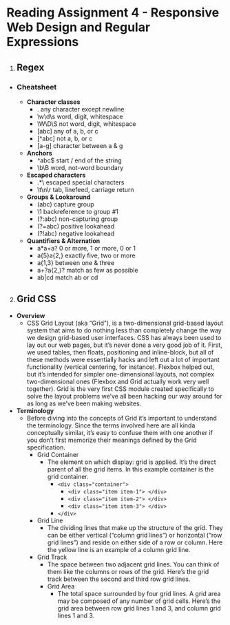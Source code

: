 # **Reading Assignment 4 - Responsive Web Design and Regular Expressions**

1. ## Regex 
  + ### Cheatsheet
    + **Character classes**
      + .	any character except newline
      + \w\d\s	word, digit, whitespace
      + \W\D\S	not word, digit, whitespace
      + [abc]	any of a, b, or c
      + [^abc]	not a, b, or c
      + [a-g]	character between a & g
    + **Anchors**
      + ^abc$	start / end of the string
      + \b\B	word, not-word boundary
    + **Escaped characters**
      + \.\*\\	escaped special characters
      + \t\n\r	tab, linefeed, carriage return
    + **Groups & Lookaround**
      + (abc)	capture group
      + \1	backreference to group #1
      + (?:abc)	non-capturing group
      + (?=abc)	positive lookahead
      + (?!abc)	negative lookahead
    + **Quantifiers & Alternation**
      + a*a+a?	0 or more, 1 or more, 0 or 1
      + a{5}a{2,}	exactly five, two or more
      + a{1,3}	between one & three
      + a+?a{2,}?	match as few as possible
      + ab|cd	match ab or cd
    
2. ## Grid CSS
  + **Overview**
    + CSS Grid Layout (aka “Grid”), is a two-dimensional grid-based layout system that aims to do nothing less than completely change the way we design grid-based user interfaces. CSS has always been used to lay out our web pages, but it’s never done a very good job of it. First, we used tables, then floats, positioning and inline-block, but all of these methods were essentially hacks and left out a lot of important functionality (vertical centering, for instance). Flexbox helped out, but it’s intended for simpler one-dimensional layouts, not complex two-dimensional ones (Flexbox and Grid actually work very well together). Grid is the very first CSS module created specifically to solve the layout problems we’ve all been hacking our way around for as long as we’ve been making websites.
  + **Terminology**
    + Before diving into the concepts of Grid it’s important to understand the terminology. Since the terms involved here are all kinda conceptually similar, it’s easy to confuse them with one another if you don’t first memorize their meanings defined by the Grid specification.
      + Grid Container
        + The element on which display: grid is applied. It’s the direct parent of all the grid items. In this example container is the grid container.
          + `<div class="container">`
            + `<div class="item item-1"> </div>`
            + `<div class="item item-2"> </div>`
            + `<div class="item item-3"> </div>`
          + `</div>`
      + Grid Line
        + The dividing lines that make up the structure of the grid. They can be either vertical (“column grid lines”) or horizontal (“row grid lines”) and reside on either side of a row or column. Here the yellow line is an example of a column grid line.
      + Grid Track
        + The space between two adjacent grid lines. You can think of them like the columns or rows of the grid. Here’s the grid track between the second and third row grid lines.
        + Grid Area
          + The total space surrounded by four grid lines. A grid area may be composed of any number of grid cells. Here’s the grid area between row grid lines 1 and 3, and column grid lines 1 and 3.
